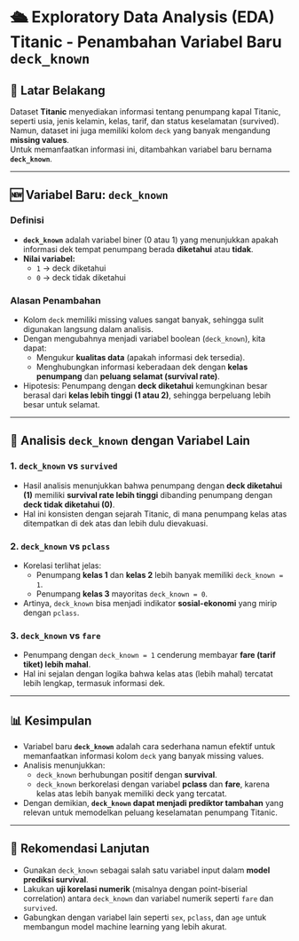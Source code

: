 # 🛳️ Exploratory Data Analysis (EDA) Titanic - Penambahan Variabel Baru `deck_known`

## 📌 Latar Belakang
Dataset **Titanic** menyediakan informasi tentang penumpang kapal Titanic, seperti usia, jenis kelamin, kelas, tarif, dan status keselamatan (survived).  
Namun, dataset ini juga memiliki kolom `deck` yang banyak mengandung **missing values**.  
Untuk memanfaatkan informasi ini, ditambahkan variabel baru bernama **`deck_known`**.

---

## 🆕 Variabel Baru: `deck_known`

### Definisi
- **`deck_known`** adalah variabel biner (0 atau 1) yang menunjukkan apakah informasi dek tempat penumpang berada **diketahui** atau **tidak**.  
- **Nilai variabel:**
  - `1` → deck diketahui  
  - `0` → deck tidak diketahui  

### Alasan Penambahan
- Kolom `deck` memiliki missing values sangat banyak, sehingga sulit digunakan langsung dalam analisis.  
- Dengan mengubahnya menjadi variabel boolean (`deck_known`), kita dapat:
  - Mengukur **kualitas data** (apakah informasi dek tersedia).  
  - Menghubungkan informasi keberadaan dek dengan **kelas penumpang** dan **peluang selamat (survival rate)**.  
- Hipotesis: Penumpang dengan **deck diketahui** kemungkinan besar berasal dari **kelas lebih tinggi (1 atau 2)**, sehingga berpeluang lebih besar untuk selamat.

---

## 🔎 Analisis `deck_known` dengan Variabel Lain

### 1. `deck_known` vs `survived`
- Hasil analisis menunjukkan bahwa penumpang dengan **deck diketahui (1)** memiliki **survival rate lebih tinggi** dibanding penumpang dengan **deck tidak diketahui (0)**.  
- Hal ini konsisten dengan sejarah Titanic, di mana penumpang kelas atas ditempatkan di dek atas dan lebih dulu dievakuasi.

### 2. `deck_known` vs `pclass`
- Korelasi terlihat jelas:  
  - Penumpang **kelas 1** dan **kelas 2** lebih banyak memiliki `deck_known = 1`.  
  - Penumpang **kelas 3** mayoritas `deck_known = 0`.  
- Artinya, `deck_known` bisa menjadi indikator **sosial-ekonomi** yang mirip dengan `pclass`.

### 3. `deck_known` vs `fare`
- Penumpang dengan `deck_known = 1` cenderung membayar **fare (tarif tiket) lebih mahal**.  
- Hal ini sejalan dengan logika bahwa kelas atas (lebih mahal) tercatat lebih lengkap, termasuk informasi dek.

---

## 📊 Kesimpulan
- Variabel baru **`deck_known`** adalah cara sederhana namun efektif untuk memanfaatkan informasi kolom `deck` yang banyak missing values.  
- Analisis menunjukkan:
  - `deck_known` berhubungan positif dengan **survival**.  
  - `deck_known` berkorelasi dengan variabel **pclass** dan **fare**, karena kelas atas lebih banyak memiliki deck yang tercatat.  
- Dengan demikian, **`deck_known` dapat menjadi prediktor tambahan** yang relevan untuk memodelkan peluang keselamatan penumpang Titanic.

---

## 🚀 Rekomendasi Lanjutan
- Gunakan `deck_known` sebagai salah satu variabel input dalam **model prediksi survival**.  
- Lakukan **uji korelasi numerik** (misalnya dengan point-biserial correlation) antara `deck_known` dan variabel numerik seperti `fare` dan `survived`.  
- Gabungkan dengan variabel lain seperti `sex`, `pclass`, dan `age` untuk membangun model machine learning yang lebih akurat.
